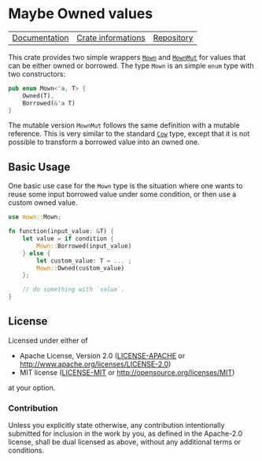  # Maybe Owned values

<table><tr>
	<td><a href="https://docs.rs/mown">Documentation</a></td>
	<td><a href="https://crates.io/crates/mown">Crate informations</a></td>
	<td><a href="https://github.com/timothee-haudebourg/mown">Repository</a></td>
</tr></table>

This crate provides two simple wrappers
[`Mown`](https://docs.rs/mown/latest/mown/enum.Mown.html)
and
[`MownMut`](https://docs.rs/mown/latest/mown/enum.MownMut.html)
for values that can be either owned or borrowed.
The type `Mown` is an simple `enum` type with two constructors:

```rust
pub enum Mown<'a, T> {
	Owned(T),
	Borrowed(&'a T)
}
```

The mutable version `MownMut` follows the same definition with a mutable
reference.
This is very similar to the standard
[`Cow`](https://doc.rust-lang.org/std/borrow/enum.Cow.html)
type, except that it is not possible to transform a borrowed value into an owned
one.

## Basic Usage

One basic use case for the `Mown` type is the situation where one wants to
reuse some input borrowed value under some condition, or then use a custom
owned value.

```rust
use mown::Mown;

fn function(input_value: &T) {
	let value = if condition {
		Mown::Borrowed(input_value)
	} else {
		let custom_value: T = ... ;
		Mown::Owned(custom_value)
	};

	// do something with `value`.
}
```

## License

Licensed under either of

 * Apache License, Version 2.0 ([LICENSE-APACHE](LICENSE-APACHE) or http://www.apache.org/licenses/LICENSE-2.0)
 * MIT license ([LICENSE-MIT](LICENSE-MIT) or http://opensource.org/licenses/MIT)

at your option.

### Contribution

Unless you explicitly state otherwise, any contribution intentionally submitted
for inclusion in the work by you, as defined in the Apache-2.0 license, shall be dual licensed as above, without any
additional terms or conditions.
